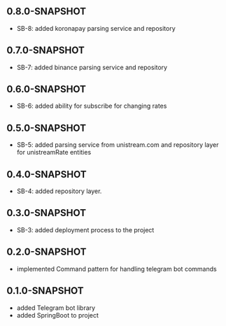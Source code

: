 ## 0.8.0-SNAPSHOT

* SB-8: added koronapay parsing service and repository

## 0.7.0-SNAPSHOT

* SB-7: added binance parsing service and repository

## 0.6.0-SNAPSHOT

*   SB-6: added ability for subscribe for changing rates

## 0.5.0-SNAPSHOT

*   SB-5: added parsing service from unistream.com and repository layer for unistreamRate entities

## 0.4.0-SNAPSHOT

*   SB-4: added repository layer.

## 0.3.0-SNAPSHOT
*   SB-3: added deployment process to the project

## 0.2.0-SNAPSHOT
*   implemented Command pattern for handling telegram bot commands

## 0.1.0-SNAPSHOT
*   added Telegram bot library
*   added SpringBoot to project 



